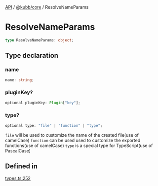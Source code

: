[API](../../../packages.md) / [@kubb/core](../index.md) / ResolveNameParams

# ResolveNameParams

```ts
type ResolveNameParams: object;
```

## Type declaration

### name

```ts
name: string;
```

### pluginKey?

```ts
optional pluginKey: Plugin["key"];
```

### type?

```ts
optional type: "file" | "function" | "type";
```

`file` will be used to customize the name of the created file(use of camelCase)
`function` can be used used to customize the exported functions(use of camelCase)
`type` is a special type for TypeScript(use of PascalCase)

## Defined in

[types.ts:252](https://github.com/kubb-project/kubb/blob/41d5fcbd23d143293d72542efcb650e62fa3a210/packages/core/src/types.ts#L252)
